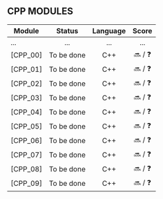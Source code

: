 ## CPP MODULES

| Module | Status   | Language | Score       |
| ---- | :--: | :--: | :--: |
| ... | ... | ... | ... |
| [CPP_00] | To be done | C++ | :soon: / :question: |
| [CPP_01] | To be done | C++ | :soon: / :question: |
| [CPP_02] | To be done | C++ | :soon: / :question: |
| [CPP_03] | To be done | C++ | :soon: / :question: |
| [CPP_04] | To be done | C++ | :soon: / :question: |
| [CPP_05] | To be done | C++ | :soon: / :question: |
| [CPP_06] | To be done | C++ | :soon: / :question: |
| [CPP_07] | To be done | C++ | :soon: / :question: |
| [CPP_08] | To be done | C++ | :soon: / :question: |
| [CPP_09] | To be done | C++ | :soon: / :question: |

</div>
